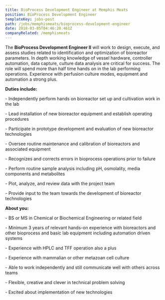 ```yaml
---
title: BioProcess Development Engineer at Memphis Meats
position: BioProcess Development Engineer
templateKey: jobs-post
path: /jobs/memphismeats/bioprocess-development-engineer
date: 2018-03-05T04:46:20.461Z
companyRelated: /memphismeats
---
```

The **BioProcess Development Engineer II** will work to design, execute, and assess studies related to identification and optimization of bioreactor parameters.   In depth working knowledge of vessel hardware, controller automation, data capture, culture data analysis are critical for success.  The role will spend more than half time hands on in the lab performing operations.  Experience with perfusion culture modes, equipment and automation a strong plus.



**Duties include:**

\- Independently perform hands on bioreactor set up and cultivation work in the lab

\- Lead installation of new bioreactor equipment and establish operating procedures

\- Participate in prototype development and evaluation of new bioreactor technologies

\- Oversee routine maintenance and calibration of bioreactors and associated equipment

\- Recognizes and corrects errors in bioprocess operations prior to failure

\- Perform routine sample analysis including pH, osmolality, media components and metabolites

\- Plot, analyze, and review data with the project team

\- Provide input to the team towards the development of bioreactor technologies



**About you:**

\- BS or MS in Chemical or Biochemical Engineering or related field

\- Minimum 3 years of relevant hands-on experience with bioreactors and other bioprocess and basic lab equipment including automation driven systems

\- Experience with HPLC and TFF operation also a plus

\- Experience with mammalian or other metazoan cell culture 

\- Able to work independently and still communicate well with others across teams

\- Flexible, creative and clever in technical problem solving

\- Excited about implementation of new technologies

